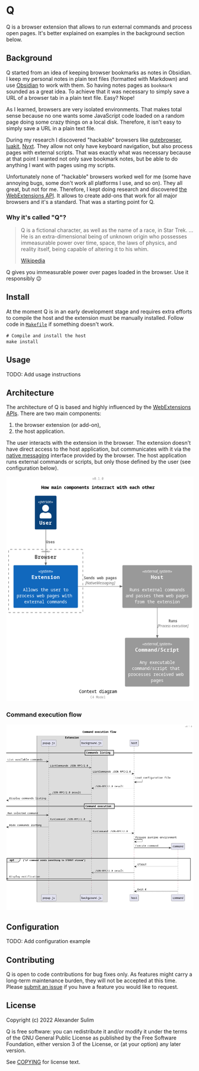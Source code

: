 # Q

Q is a browser extension that allows to run external commands and process open
pages. It's better explained on examples in the background section below.

## Background

Q started from an idea of keeping browser bookmarks as notes in Obsidian. I
keep my personal notes in plain text files (formatted with Markdown) and use
[Obsidian](https://obsidian.md/) to work with them. So having notes pages as
`bookmark` sounded as a great idea. To achieve that it was necessary to simply
save a URL of a browser tab in a plain text file. Easy? Nope!

As I learned, browsers are very isolated environments. That makes total sense
because no one wants some JavaScript code loaded on a random page doing some
crazy things on a local disk. Therefore, it isn't easy to simply save a URL in a
plain text file.

During my research I discovered "hackable" browsers like
[qutebrowser](https://qutebrowser.org/), [luakit](https://luakit.github.io/),
[Nyxt](https://nyxt.atlas.engineer/). They allow not only have keyboard
navigation, but also process pages with external scripts. That was exactly what
was necessary because at that point I wanted not only save bookmark notes, but
be able to do anything I want with pages using my scripts.

Unfortunately none of "hackable" browsers worked well for me (some have
annoying bugs, some don't work all platforms I use, and so on). They all great,
but not for me. Therefore, I kept doing research and discovered [the
WebExtensions
API][webextensions-api].
It allows to create add-ons that work for all major browsers and it's a
standard. That was a starting point for Q.

### Why it's called "Q"?

> Q is a fictional character, as well as the name of a race, in Star Trek. ...
> He is an extra-dimensional being of unknown origin who possesses immeasurable
> power over time, space, the laws of physics, and reality itself, being
> capable of altering it to his whim.
>
> [Wikipedia](<https://en.wikipedia.org/wiki/Q_(Star_Trek)>)

Q gives you immeasurable power over pages loaded in the browser. Use it
responsibly :wink:

## Install

At the moment Q is in an early development stage and requires extra efforts to
compile the host and the extension must be manually installed. Follow code in
[`Makefile`](Makefile) if something doesn't work.

```shell
# Compile and install the host
make install
```

## Usage

TODO: Add usage instructions

## Architecture

The architecture of Q is based and highly influenced by the [WebExtensions APIs][webextensions-api]. There are two main components:

1. the browser extension (or add-on),
2. the host application.

The user interacts with the extension in the browser. The extension doesn't
have direct access to the host application, but communicates with it via the
[native messaging][native-messaging] interface provided by the browser. The
host application runs external commands or scripts, but only those defined by
the user (see configuration below).

![System context diagram][diagram-system-context]

### Command execution flow

![Command execution flow][diagram-command-execution]

## Configuration

TODO: Add configuration example

## Contributing

Q is open to code contributions for bug fixes only. As features might carry a
long-term maintenance burden, they will not be accepted at this time. Please
[submit an issue](https://github.com/soulim/q/issues) if you have a feature you
would like to request.

## License

Copyright (c) 2022 Alexander Sulim

Q is free software: you can redistribute it and/or modify it under the terms of
the GNU General Public License as published by the Free Software Foundation,
either version 3 of the License, or (at your option) any later version.

See [COPYING](COPYING) for license text.

[webextensions-api]: https://developer.mozilla.org/en-US/docs/Mozilla/Add-ons/WebExtensions/Browser_support_for_JavaScript_APIs
[native-messaging]: https://developer.mozilla.org/en-US/docs/Mozilla/Add-ons/WebExtensions/Native_messaging
[diagram-system-context]: docs/context.puml.png
[diagram-command-execution]: docs/command-execution.puml.png
